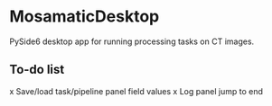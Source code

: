 # MosamaticDesktop
PySide6 desktop app for running processing tasks on CT images.


## To-do list

x Save/load task/pipeline panel field values
x Log panel jump to end